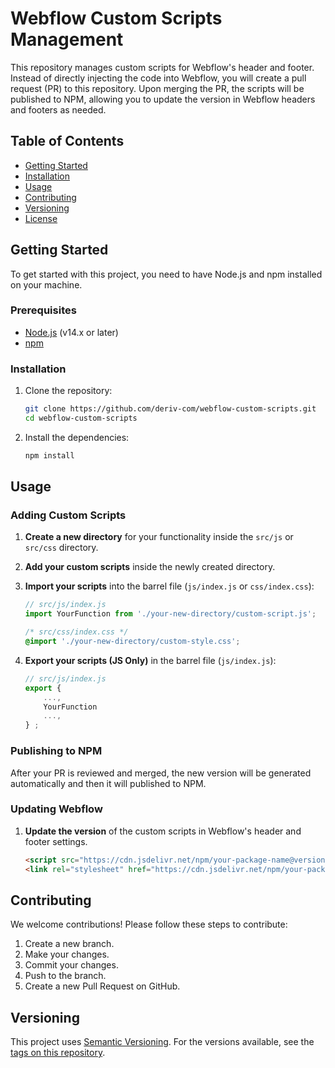 # Webflow Custom Scripts Management

This repository manages custom scripts for Webflow's header and footer. Instead of directly injecting the code into Webflow, you will create a pull request (PR) to this repository. Upon merging the PR, the scripts will be published to NPM, allowing you to update the version in Webflow headers and footers as needed.

## Table of Contents

- [Getting Started](#getting-started)
- [Installation](#installation)
- [Usage](#usage)
- [Contributing](#contributing)
- [Versioning](#versioning)
- [License](#license)

## Getting Started

To get started with this project, you need to have Node.js and npm installed on your machine.

### Prerequisites

- [Node.js](https://nodejs.org/) (v14.x or later)
- [npm](https://www.npmjs.com/)

### Installation

1. Clone the repository:

    ```sh
    git clone https://github.com/deriv-com/webflow-custom-scripts.git
    cd webflow-custom-scripts
    ```

2. Install the dependencies:

    ```sh
    npm install
    ```

## Usage

### Adding Custom Scripts

1. **Create a new directory** for your functionality inside the `src/js` or `src/css` directory.

2. **Add your custom scripts** inside the newly created directory.

3. **Import your scripts** into the barrel file (`js/index.js` or `css/index.css`):

    ```js
    // src/js/index.js
    import YourFunction from './your-new-directory/custom-script.js';
    ```

    ```css
    /* src/css/index.css */
    @import './your-new-directory/custom-style.css';
    ```
4. **Export your scripts (JS Only)** in the barrel file (`js/index.js`):

    ```js
    // src/js/index.js
    export {
        ...,
        YourFunction
        ...,
    } ;
    ```


### Publishing to NPM

After your PR is reviewed and merged, the new version will be generated automatically and then it will published to NPM.

### Updating Webflow

1. **Update the version** of the custom scripts in Webflow's header and footer settings.

    ```html
    <script src="https://cdn.jsdelivr.net/npm/your-package-name@version/dist/js/custom1.min.js"></script>
    <link rel="stylesheet" href="https://cdn.jsdelivr.net/npm/your-package-name@version/dist/css/custom1.min.css">
    ```

## Contributing

We welcome contributions! Please follow these steps to contribute:

1. Create a new branch.
2. Make your changes.
3. Commit your changes.
4. Push to the branch.
5. Create a new Pull Request on GitHub.

## Versioning

This project uses [Semantic Versioning](https://semver.org/). For the versions available, see the [tags on this repository](https://github.com/yourusername/webflow-custom-scripts/tags).

